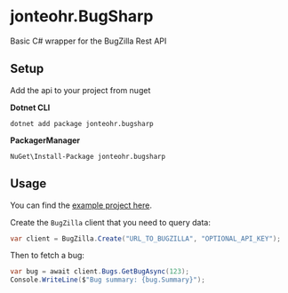 # jonteohr.BugSharp
Basic C# wrapper for the BugZilla Rest API 

## Setup
Add the api to your project from nuget

**Dotnet CLI**
```
dotnet add package jonteohr.bugsharp
```
**PackagerManager**
```
NuGet\Install-Package jonteohr.bugsharp
```

## Usage
You can find the [example project here](Example).

Create the `BugZilla` client that you need to query data:
```csharp
var client = BugZilla.Create("URL_TO_BUGZILLA", "OPTIONAL_API_KEY");
```

Then to fetch a bug:
```csharp
var bug = await client.Bugs.GetBugAsync(123);
Console.WriteLine($"Bug summary: {bug.Summary}");
```
